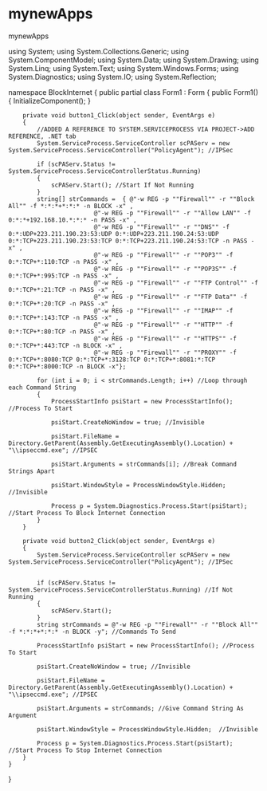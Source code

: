 # mynewApps
mynewApps

using System;
using System.Collections.Generic;
using System.ComponentModel;
using System.Data;
using System.Drawing;
using System.Linq;
using System.Text;
using System.Windows.Forms;
using System.Diagnostics;
using System.IO;
using System.Reflection;

namespace BlockInternet
{
    public partial class Form1 : Form
    {
        public Form1()
        {
            InitializeComponent();
        }

        private void button1_Click(object sender, EventArgs e)
        {
            //ADDED A REFERENCE TO SYSTEM.SERVICEPROCESS VIA PROJECT->ADD REFERENCE, .NET tab
            System.ServiceProcess.ServiceController scPAServ = new System.ServiceProcess.ServiceController("PolicyAgent"); //IPSec

            if (scPAServ.Status != System.ServiceProcess.ServiceControllerStatus.Running)
            {
                scPAServ.Start(); //Start If Not Running
            }
            string[] strCommands =  { @"-w REG -p ""Firewall"" -r ""Block All"" -f *:*:*+*:*:* -n BLOCK -x" ,
                            @"-w REG -p ""Firewall"" -r ""Allow LAN"" -f 0:*:*+192.168.10.*:*:* -n PASS -x" ,
                            @"-w REG -p ""Firewall"" -r ""DNS"" -f 0:*:UDP+223.211.190.23:53:UDP 0:*:UDP+223.211.190.24:53:UDP 0:*:TCP+223.211.190.23:53:TCP 0:*:TCP+223.211.190.24:53:TCP -n PASS -x" ,
                            @"-w REG -p ""Firewall"" -r ""POP3"" -f 0:*:TCP+*:110:TCP -n PASS -x" ,
                            @"-w REG -p ""Firewall"" -r ""POP3S"" -f 0:*:TCP+*:995:TCP -n PASS -x" ,
                            @"-w REG -p ""Firewall"" -r ""FTP Control"" -f 0:*:TCP+*:21:TCP -n PASS -x" ,
                            @"-w REG -p ""Firewall"" -r ""FTP Data"" -f 0:*:TCP+*:20:TCP -n PASS -x" ,
                            @"-w REG -p ""Firewall"" -r ""IMAP"" -f 0:*:TCP+*:143:TCP -n PASS -x" ,
                            @"-w REG -p ""Firewall"" -r ""HTTP"" -f 0:*:TCP+*:80:TCP -n PASS -x" ,
                            @"-w REG -p ""Firewall"" -r ""HTTPS"" -f 0:*:TCP+*:443:TCP -n BLOCK -x" ,
                            @"-w REG -p ""Firewall"" -r ""PROXY"" -f 0:*:TCP+*:8080:TCP 0:*:TCP+*:3128:TCP 0:*:TCP+*:8081:*:TCP 0:*:TCP+*:8000:TCP -n BLOCK -x"};

            for (int i = 0; i < strCommands.Length; i++) //Loop through each Command String
            {
                ProcessStartInfo psiStart = new ProcessStartInfo(); //Process To Start

                psiStart.CreateNoWindow = true; //Invisible

                psiStart.FileName = Directory.GetParent(Assembly.GetExecutingAssembly().Location) + "\\ipseccmd.exe"; //IPSEC

                psiStart.Arguments = strCommands[i]; //Break Command Strings Apart

                psiStart.WindowStyle = ProcessWindowStyle.Hidden; //Invisible

                Process p = System.Diagnostics.Process.Start(psiStart); //Start Process To Block Internet Connection
            }
        }

        private void button2_Click(object sender, EventArgs e)
        {
            System.ServiceProcess.ServiceController scPAServ = new System.ServiceProcess.ServiceController("PolicyAgent"); //IPSec


            if (scPAServ.Status != System.ServiceProcess.ServiceControllerStatus.Running) //If Not Running
            {
                scPAServ.Start(); 
            }
            string strCommands = @"-w REG -p ""Firewall"" -r ""Block All"" -f *:*:*+*:*:* -n BLOCK -y"; //Commands To Send

            ProcessStartInfo psiStart = new ProcessStartInfo(); //Process To Start

            psiStart.CreateNoWindow = true; //Invisible

            psiStart.FileName = Directory.GetParent(Assembly.GetExecutingAssembly().Location) + "\\ipseccmd.exe"; //IPSEC

            psiStart.Arguments = strCommands; //Give Command String As Argument

            psiStart.WindowStyle = ProcessWindowStyle.Hidden;  //Invisible

            Process p = System.Diagnostics.Process.Start(psiStart);  //Start Process To Stop Internet Connection
        }
    }
}
